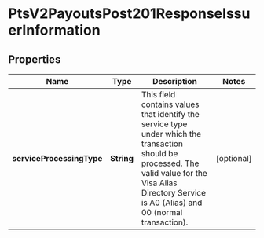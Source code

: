 
# PtsV2PayoutsPost201ResponseIssuerInformation

## Properties
Name | Type | Description | Notes
------------ | ------------- | ------------- | -------------
**serviceProcessingType** | **String** | This field contains values that identify the service type under which the transaction should be processed. The valid value for the Visa Alias Directory Service is A0 (Alias) and 00 (normal transaction).  |  [optional]



